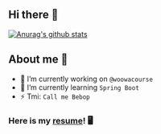 ## Hi there 👋  
[![Anurag's github stats](https://github-readme-stats.vercel.app/api?username=pci2676&show_icons=true&theme=highcontrast)](https://github.com/anuraghazra/github-readme-stats)

## About me 🤠

- 🔭 I’m currently working on `@woowacourse`
- 🌱 I’m currently learning `Spring Boot`
- ⚡ Tmi: `Call me Bebop`

### Here is my [resume](https://pci2676.github.io/)! 🖥
<!--
**pci2676/pci2676** is a ✨ _special_ ✨ repository because its `README.md` (this file) appears on your GitHub profile.

Here are some ideas to get you started:

- 🔭 I’m currently working on ...
- 🌱 I’m currently learning ...
- 👯 I’m looking to collaborate on ...
- 🤔 I’m looking for help with ...
- 💬 Ask me about ...
- 📫 How to reach me: ...
- 😄 Pronouns: ...
- ⚡ Fun fact: ...
-->
